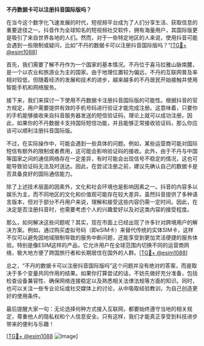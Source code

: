 **不丹数据卡可以注册抖音国际版吗？**

在当今这个数字化飞速发展的时代，短视频平台成为了人们分享生活、获取信息的重要途径之一。抖音作为全球知名的短视频社交软件，拥有海量用户，其国际版更是吸引了来自世界各地的人们。然而，对于一些特定地区的人来说，使用抖音可能会遇到一些限制或疑问，比如“不丹的数据卡可以注册抖音国际版吗？”[[TG💪+ @esim1088](https://t.me/s/esim1088)]

首先，我们需要了解不丹作为一个国家的基本情况。不丹位于喜马拉雅山脉南麓，是一个以农业和旅游业为主的国家。由于地理位置较为偏远，不丹的互联网普及率相对较低，但随着经济的发展和技术的进步，越来越多的不丹居民开始接触并使用智能手机和网络服务。

接下来，我们来探讨一下使用不丹数据卡注册抖音国际版的可能性。根据抖音的官方规定，用户需要提供有效的手机号码进行验证才能完成注册。这意味着，只要你的手机能够接收来自抖音服务器发送的短信验证码，理论上就可以成功注册。因此，如果你的不丹数据卡支持国际短信功能，并且能够正常接收验证码，那么你应该可以顺利注册抖音国际版。

不过，在实际操作中，可能会遇到一些具体的问题。例如，某些运营商可能对国际短信有额外的限制或者费用，这可能会影响验证码的接收。此外，由于不丹与中国等国家之间的通信网络存在一定差异，有时可能会出现信号不稳定的情况，这也可能导致验证码无法及时送达。因此，在尝试注册之前，建议先确认自己的数据卡是否具备良好的国际通信能力。

除了上述技术层面的因素外，文化和社会环境也是影响因素之一。抖音的内容多以娱乐为主，而不同地区的文化和价值观可能存在较大差异。虽然抖音提供了多种语言版本，但对于部分不丹用户来说，理解和接受这些内容仍需一定时间。因此，在决定是否注册抖音时，也需要考虑个人的兴趣爱好以及对这类内容的接受程度。

那么，如何解决这些问题呢？其实，现在市面上已经出现了许多针对跨境用户的解决方案。例如，通过购买虚拟号码（即eSIM卡）来替代传统的实体SIM卡，这样不仅可以避免因地域限制导致的服务中断问题，还能享受到更加灵活便捷的服务体验。特别是像ESIM这样的产品，它允许用户在全球范围内切换不同的运营商网络，极大地方便了跨国旅行者和长期居住在国外的人群。[[TG💪+ @esim1088](https://t.me/s/esim1088)]

总之，“不丹的数据卡可以注册抖音国际版吗”这个问题并没有绝对的答案，而是取决于多个变量共同作用的结果。如果你打算尝试的话，不妨先做好充分准备，包括检查设备兼容性、确保网络连接稳定以及熟悉相关法律法规等方面的知识。同时，也可以关注一些专业论坛或社交媒体上的讨论，从中吸取经验教训，为自己创造更好的使用条件。

最后提醒大家一句：无论选择何种方式接入互联网，都要始终遵守当地的相关规定，尊重他人的隐私权和个人信息安全。只有这样，我们才能真正享受到科技进步带来的便利与乐趣！

[[TG💪+ @esim1088](https://t.me/s/esim1088) ![Image](https://i.postimg.cc/4NQfJmqS/Snipaste-2025-05-13-00-14-12.png)]